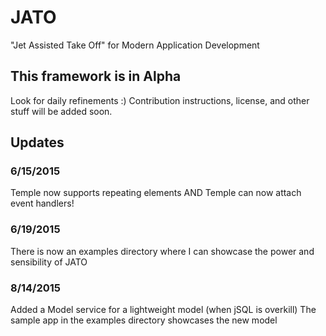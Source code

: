 # JATO
"Jet Assisted Take Off" for Modern Application Development 

## This framework is in Alpha
Look for daily refinements :)
Contribution instructions, license, and other stuff will be added soon.

## Updates
### 6/15/2015
Temple now supports repeating elements AND Temple can now attach event handlers!
### 6/19/2015
There is now an examples directory where I can showcase the power and sensibility of JATO
### 8/14/2015
Added a Model service for a lightweight model (when jSQL is overkill)
The sample app in the examples directory showcases the new model
